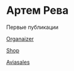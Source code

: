 # Артем Рева
Первые публикации

[Organaizer](http://siart89.github.io/react_organaizer "сам сайт")

[Shop](http://siart89.github.io/myShop_app "сам сайт")

[Aviasales](http://siart89.github.io/aviasales "сам сайт")


